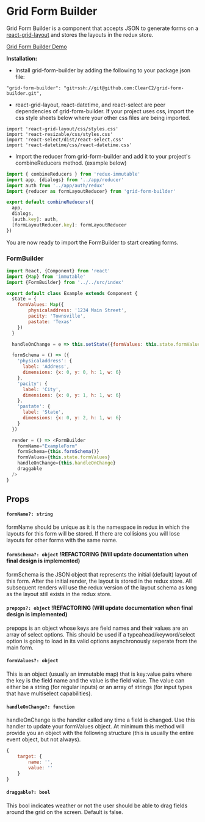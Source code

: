 # Grid Form Builder

Grid Form Builder is a component that accepts JSON to generate forms on a [react-grid-layout](https://github.com/STRML/react-grid-layout) and stores the layouts in the redux store. 

[Grid Form Builder Demo](https://i.imgur.com/yrJ3PR6.mp4)

**Installation:**


* Install grid-form-builder by adding the following to your package.json file:

```
"grid-form-builder": "git+ssh://git@github.com:ClearC2/grid-form-builder.git",
```

* react-grid-layout, react-datetime, and react-select are peer dependencies of grid-form-builder. If your project uses css, import the css style sheets below where your other css files are being imported. 

```
import 'react-grid-layout/css/styles.css'
import 'react-resizable/css/styles.css'
import 'react-select/dist/react-select.css'
import 'react-datetime/css/react-datetime.css'
```

* Import the reducer from grid-form-builder and add it to your project's combineReducers method. (example below)

```javascript
import { combineReducers } from 'redux-immutable'
import app, {dialogs} from '../app/reducer'
import auth from '../app/auth/redux'
import {reducer as formLayoutReducer} from 'grid-form-builder'

export default combineReducers({
  app,
  dialogs,
  [auth.key]: auth,
  [formLayoutReducer.key]: formLayoutReducer
})
```

You are now ready to import the FormBuilder to start creating forms.

### FormBuilder

```javascript
import React, {Component} from 'react'
import {Map} from 'immutable'
import {FormBuilder} from '../../src/index'

export default class Example extends Component {
  state = {
    formValues: Map({
        physicaladdress: '1234 Main Street',
        pacity: 'Townsville',
        pastate: 'Texas'
    })
  }

  handleOnChange = e => this.setState({formValues: this.state.formValues.set(e.target.name, e.target.value)})

  formSchema = () => ({
    'physicaladdress': {
      label: 'Address',
      dimensions: {x: 0, y: 0, h: 1, w: 6}
    },
    'pacity': {
      label: 'City',
      dimensions: {x: 0, y: 1, h: 1, w: 6}
    },
    'pastate': {
      label: 'State',
      dimensions: {x: 0, y: 2, h: 1, w: 6}
    }
  })

  render = () => <FormBuilder
    formName="ExampleForm"
    formSchema={this.formSchema()}
    formValues={this.state.formValues}
    handleOnChange={this.handleOnChange}
    draggable
  />
}
```

## Props
#### `formName?: string` 
formName should be unique as it is the namespace in redux in which the layouts for this form will be stored. If there are collisions you will lose layouts for other forms with the same name.

#### `formSchema?: object` !REFACTORING (Will update documentation when final design is implemented)
formSchema is the JSON object that represents the initial (default) layout of this form. After the initial render, the layout is stored in the redux store. All subsequent renders will use the redux version of the layout schema as long as the layout still exists in the redux store.

#### `prepops?: object` !REFACTORING (Will update documentation when final design is implemented)
prepops is an object whose keys are field names and their values are an array of select options. This should be used if a typeahead/keyword/select option is going to load in its valid options asynchronously seperate from the main form.

#### `formValues?: object`
This is an object (usually an immutable map) that is key:value pairs where the key is the field name and the value is the field value. The value can either be a string (for regular inputs) or an array of strings (for input types that have multiselect capabilities).

#### `handleOnChange?: function`
handleOnChange is the handler called any time a field is changed. Use this handler to update your formValues object. At minimum this method will provide you an object with the following structure (this is usually the entire event object, but not always).

```javascript
{
    target: {
        name: '',
        value: ''
    }
}
```

#### `draggable?: bool`
This bool indicates weather or not the user should be able to drag fields around the grid on the screen. Default is false.
